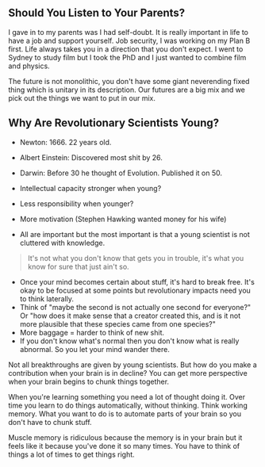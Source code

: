 ## Should You Listen to Your Parents?

I gave in to my parents was I had self-doubt. It is really important in life to have a job and support yourself. Job security, I was working on my Plan B first. Life always takes you in a direction that you don't expect. I went to Sydney to study film but I took the PhD and I just wanted to combine film and physics.

The future is not monolithic, you don't have some giant neverending fixed thing which is unitary in its description. Our futures are a big mix and we pick out the things we want to put in our mix.

## Why Are Revolutionary Scientists Young?

- Newton: 1666. 22 years old.
- Albert Einstein: Discovered most shit by 26.
- Darwin: Before 30 he thought of Evolution. Published it on 50.

- Intellectual capacity stronger when young?
- Less responsibility when younger?
- More motivation (Stephen Hawking wanted money for his wife)
- All are important but the most important is that a young scientist is not cluttered with knowledge.

> It's not what you don't know that gets you in trouble, it's what you know for sure that just ain't so.

- Once your mind becomes certain about stuff, it's hard to break free. It's okay to be focused at some points but revolutionary impacts need you to think laterally.
- Think of "maybe the second is not actually one second for everyone?" Or "how does it make sense that a creator created this, and is it not more plausible that these species came from one species?"
- More baggage = harder to think of new shit.
- If you don't know what's normal then you don't know what is really abnormal. So you let your mind wander there.

Not all breakthroughs are given by young scientists. But how do you make a contribution when your brain is in decline? You can get more perspective when your brain begins to chunk things together.

When you're learning something you need a lot of thought doing it. Over time you learn to do things automatically, without thinking. Think working memory. What you want to do is to automate parts of your brain so you don't have to chunk stuff.

Muscle memory is ridiculous because the memory is in your brain but it feels like it because you've done it so many times. You have to think of things a lot of times to get things right.

